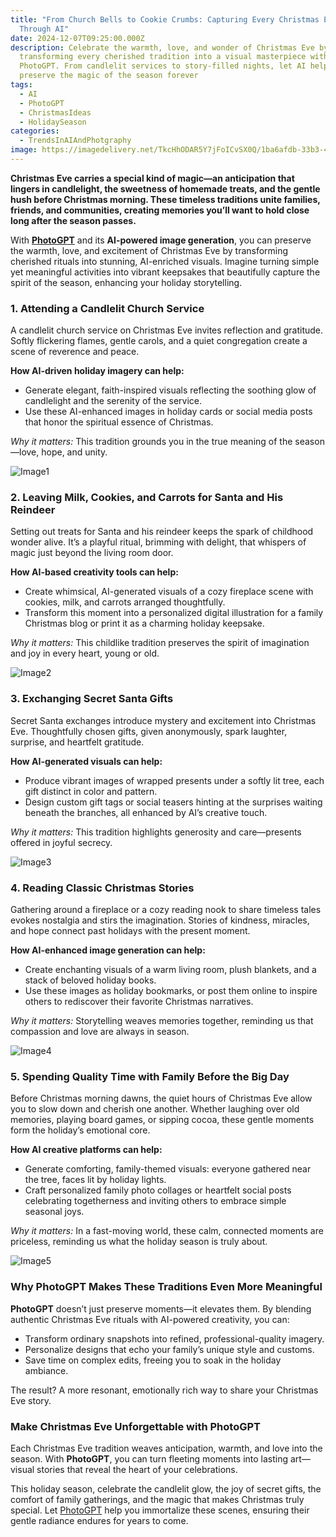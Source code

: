 ```yaml
---
title: "From Church Bells to Cookie Crumbs: Capturing Every Christmas Eve Moment
  Through AI"
date: 2024-12-07T09:25:00.000Z
description: Celebrate the warmth, love, and wonder of Christmas Eve by
  transforming every cherished tradition into a visual masterpiece with
  PhotoGPT. From candlelit services to story-filled nights, let AI help you
  preserve the magic of the season forever
tags:
  - AI
  - PhotoGPT
  - ChristmasIdeas
  - HolidaySeason
categories:
  - TrendsInAIAndPhotgraphy
image: https://imagedelivery.net/TkcHhODAR5Y7jFoICvSX0Q/1ba6afdb-33b3-4c74-c874-c46011933800/q=100
---
```



**Christmas Eve carries a special kind of magic—an anticipation that lingers in candlelight, the sweetness of homemade treats, and the gentle hush before Christmas morning. These timeless traditions unite families, friends, and communities, creating memories you’ll want to hold close long after the season passes.**

With **[PhotoGPT](https://www.photogptai.com/)** and its **AI-powered image generation**, you can preserve the warmth, love, and excitement of Christmas Eve by transforming cherished rituals into stunning, AI-enriched visuals. Imagine turning simple yet meaningful activities into vibrant keepsakes that beautifully capture the spirit of the season, enhancing your holiday storytelling.



### 1. Attending a Candlelit Church Service  
A candlelit church service on Christmas Eve invites reflection and gratitude. Softly flickering flames, gentle carols, and a quiet congregation create a scene of reverence and peace.

**How AI-driven holiday imagery can help:**  
- Generate elegant, faith-inspired visuals reflecting the soothing glow of candlelight and the serenity of the service.  
- Use these AI-enhanced images in holiday cards or social media posts that honor the spiritual essence of Christmas.

*Why it matters:* This tradition grounds you in the true meaning of the season—love, hope, and unity.

  
![Image1](https://imagedelivery.net/TkcHhODAR5Y7jFoICvSX0Q/58602e6b-1fdd-4c57-6d4e-645486b3ab00/width=768)



### 2. Leaving Milk, Cookies, and Carrots for Santa and His Reindeer  
Setting out treats for Santa and his reindeer keeps the spark of childhood wonder alive. It’s a playful ritual, brimming with delight, that whispers of magic just beyond the living room door.

**How AI-based creativity tools can help:**  
- Create whimsical, AI-generated visuals of a cozy fireplace scene with cookies, milk, and carrots arranged thoughtfully.  
- Transform this moment into a personalized digital illustration for a family Christmas blog or print it as a charming holiday keepsake.

*Why it matters:* This childlike tradition preserves the spirit of imagination and joy in every heart, young or old.

  
![Image2](https://imagedelivery.net/TkcHhODAR5Y7jFoICvSX0Q/59772d53-206b-4478-4b12-5cd574efd300/width=768)



### 3. Exchanging Secret Santa Gifts  
Secret Santa exchanges introduce mystery and excitement into Christmas Eve. Thoughtfully chosen gifts, given anonymously, spark laughter, surprise, and heartfelt gratitude.

**How AI-generated visuals can help:**  
- Produce vibrant images of wrapped presents under a softly lit tree, each gift distinct in color and pattern.  
- Design custom gift tags or social teasers hinting at the surprises waiting beneath the branches, all enhanced by AI’s creative touch.

*Why it matters:* This tradition highlights generosity and care—presents offered in joyful secrecy.

  
![Image3](https://imagedelivery.net/TkcHhODAR5Y7jFoICvSX0Q/09899326-2e57-43fe-0837-bd0aabd77300/width=768)



### 4. Reading Classic Christmas Stories  
Gathering around a fireplace or a cozy reading nook to share timeless tales evokes nostalgia and stirs the imagination. Stories of kindness, miracles, and hope connect past holidays with the present moment.

**How AI-enhanced image generation can help:**  
- Create enchanting visuals of a warm living room, plush blankets, and a stack of beloved holiday books.  
- Use these images as holiday bookmarks, or post them online to inspire others to rediscover their favorite Christmas narratives.

*Why it matters:* Storytelling weaves memories together, reminding us that compassion and love are always in season.

  
![Image4](https://imagedelivery.net/TkcHhODAR5Y7jFoICvSX0Q/dbead6c7-4884-4cf7-6510-90d649858b00/width=768)



### 5. Spending Quality Time with Family Before the Big Day  
Before Christmas morning dawns, the quiet hours of Christmas Eve allow you to slow down and cherish one another. Whether laughing over old memories, playing board games, or sipping cocoa, these gentle moments form the holiday’s emotional core.

**How AI creative platforms can help:**  
- Generate comforting, family-themed visuals: everyone gathered near the tree, faces lit by holiday lights.  
- Craft personalized family photo collages or heartfelt social posts celebrating togetherness and inviting others to embrace simple seasonal joys.

*Why it matters:* In a fast-moving world, these calm, connected moments are priceless, reminding us what the holiday season is truly about.

  
![Image5](https://imagedelivery.net/TkcHhODAR5Y7jFoICvSX0Q/62d51ba9-82da-4710-aed9-31a8aa93fa00/width=768)



### Why PhotoGPT Makes These Traditions Even More Meaningful

**PhotoGPT** doesn’t just preserve moments—it elevates them. By blending authentic Christmas Eve rituals with AI-powered creativity, you can:  
- Transform ordinary snapshots into refined, professional-quality imagery.  
- Personalize designs that echo your family’s unique style and customs.  
- Save time on complex edits, freeing you to soak in the holiday ambiance.

The result? A more resonant, emotionally rich way to share your Christmas Eve story.



### Make Christmas Eve Unforgettable with PhotoGPT

Each Christmas Eve tradition weaves anticipation, warmth, and love into the season. With **PhotoGPT**, you can turn fleeting moments into lasting art—visual stories that reveal the heart of your celebrations.

This holiday season, celebrate the candlelit glow, the joy of secret gifts, the comfort of family gatherings, and the magic that makes Christmas truly special. Let [PhotoGPT](https://www.photogptai.com/) help you immortalize these scenes, ensuring their gentle radiance endures for years to come.
